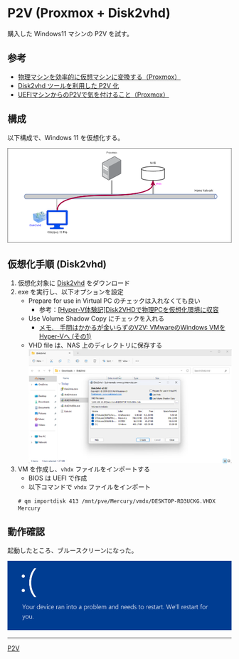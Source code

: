 # P2V (Proxmox + Disk2vhd)
購入した Windows11 マシンの P2V を試す。

## 参考
- [物理マシンを効率的に仮想マシンに変換する（Proxmox）](https://qiita.com/minoden_works/items/b10150985518317c19af)
- [Disk2vhd ツールを利用した P2V 化](https://jpwinsup.github.io/mslog/other/tips-and-tricks/p2v/)
- [UEFIマシンからのP2Vで気を付けること（Proxmox）](https://qiita.com/minoden_works/items/8736aa0252563047d4ae)

## 構成
以下構成で、Windows 11 を仮想化する。

![](./01_config.png)


## 仮想化手順 (Disk2vhd)
1. 仮想化対象に [Disk2vhd](https://learn.microsoft.com/ja-jp/sysinternals/downloads/disk2vhd) をダウンロード
2. exe を実行し、以下オプションを設定
   - Prepare for use in Virtual PC のチェックは入れなくても良い
     - 参考：[[Hyper-V体験記]Disk2VHDで物理PCを仮想化環境に収容](https://news.mynavi.jp/techplus/article/20110530-inoue02/)
   - Use Volume Shadow Copy にチェックを入れる
     - [メモ.　手間はかかるが金いらずのV2V: VMwareのWindows VMをHyper-Vへ (その1)](https://www.say-tech.co.jp/contents/blog/yamanxworld/2024memo08)
   - VHD file は、NAS 上のディレクトリに保存する
    ![](./02_p2v.png)
3. VM を作成し、`vhdx` ファイルをインポートする
   - BIOS は UEFI で作成
   - 以下コマンドで `vhdx` ファイルをインポート
   ```
   # qm importdisk 413 /mnt/pve/Mercury/vmdx/DESKTOP-RD3UCKG.VHDX Mercury
   ```

## 動作確認
起動したところ、ブルースクリーンになった。

![](./03_blue_screen.png)

---

[P2V](../README.md)
